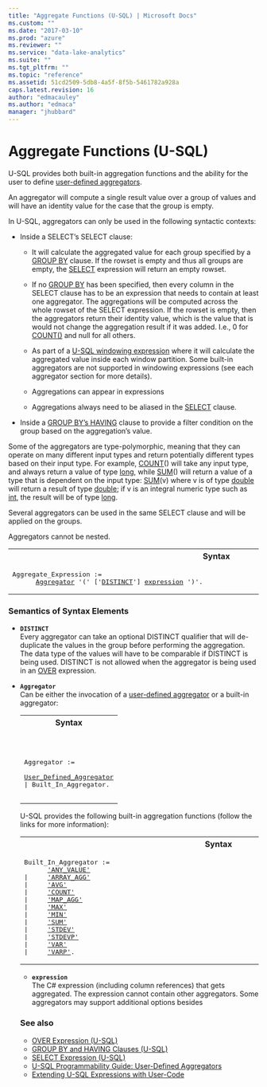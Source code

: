 ```yaml
---
title: "Aggregate Functions (U-SQL) | Microsoft Docs"
ms.custom: ""
ms.date: "2017-03-10"
ms.prod: "azure"
ms.reviewer: ""
ms.service: "data-lake-analytics"
ms.suite: ""
ms.tgt_pltfrm: ""
ms.topic: "reference"
ms.assetid: 51cd2509-5db8-4a5f-8f5b-5461782a928a
caps.latest.revision: 16
author: "edmacauley"
ms.author: "edmaca"
manager: "jhubbard"
---
```

# Aggregate Functions (U-SQL)
U-SQL provides both built-in aggregation functions and the ability for the user to define [user-defined aggregators](https://docs.microsoft.com/azure/data-lake-analytics/data-lake-analytics-u-sql-programmability-guide#user-defined-aggregates--udagg).  

An aggregator will compute a single result value over a group of values and will have an identity value for the case that the group is empty. 

In U-SQL, aggregators can only be used in the following syntactic contexts: 

* Inside a SELECT’s SELECT clause:
  * It will calculate the aggregated value for each group specified by a [GROUP BY](group-by-and-having-clauses-u-sql.md) clause. If the rowset is empty and thus all groups are empty, the [SELECT](select-expression-u-sql.md) expression will return an empty rowset. 

  * If no [GROUP BY](group-by-and-having-clauses-u-sql.md) has been specified, then every column in the SELECT clause has to be an expression that needs to contain at least one aggregator. The aggregations will be computed across the whole rowset of the SELECT expression. If the rowset is empty, then the aggregators return their identity value, which is the value that is would not change the aggregation result if it was added. I.e., 0 for [COUNT()](count-u-sql.md) and null for all others.

  * As part of a [U-SQL windowing expression](over-expression-u-sql.md) where it will calculate the aggregated value inside each window partition. Some built-in aggregators are not supported in windowing expressions (see each aggregator section for more details). 

  * Aggregations can appear in expressions 

  * Aggregations always need to be aliased in the [SELECT](select-expression-u-sql.md) clause. 
  
* Inside a [GROUP BY’s HAVING](group-by-and-having-clauses-u-sql.md) clause to provide a filter condition on the group based on the aggregation’s value. 
 
Some of the aggregators are type-polymorphic, meaning that they can operate on many different input types and return potentially different types based on their input type. For example, [COUNT](count-u-sql.md)() will take any input type, and always return a value of type [long](numeric-types-and-literals.md), while [SUM](sum-u-sql.md)() will return a value of a type that is dependent on the input type: [SUM](sum-u-sql.md)(v) where v is of type [double](numeric-types-and-literals.md) will return a result of type [double](numeric-types-and-literals.md); if v is an integral numeric type such as [int](numeric-types-and-literals.md), the result will be of type [long](numeric-types-and-literals.md). 

Several aggregators can be used in the same SELECT clause and will be applied on the groups. 

Aggregators cannot be nested. 

<table><th>Syntax</th><tr><td><pre>
Aggregate_Expression :=                                                                                  
      <a href="#aggr">Aggregator</a> '(' ['<a href="#dist">DISTINCT</a>'] <a href="#exp">expression</a> ')'. 
</pre></td></tr></table>

### Semantics of Syntax Elements 
* <a name="dist"></a>**`DISTINCT`**  
Every aggregator can take an optional DISTINCT qualifier that will de-duplicate the values in the group before performing the aggregation. The data type of the values will have to be comparable if DISTINCT is being used. DISTINCT is not allowed when the aggregator is being used in an [OVER](over-expression-u-sql.md) expression.

* <a name="aggr"></a>**`Aggregator`**  
Can be either the invocation of a [user-defined aggregator](https://docs.microsoft.com/azure/data-lake-analytics/data-lake-analytics-u-sql-programmability-guide#user-defined-aggregates--udagg) or a built-in aggregator: 

  <table><th>Syntax</th><tr><td><pre>
Aggregator :=                                                                                       
      <a href="https://docs.microsoft.com/azure/data-lake-analytics/data-lake-analytics-u-sql-programmability-guide#user-defined-aggregates--udagg">User_Defined_Aggregator</a> | Built_In_Aggregator. 
</pre></td></tr></table>

  U-SQL provides the following built-in aggregation functions (follow the links for more information): 

  <table><th>Syntax</th><tr><td><pre>
Built_In_Aggregator :=                                                                              
      <a href="any-value-u-sql.md">'ANY_VALUE'</a>
|     <a href="array-agg-u-sql.md">'ARRAY_AGG'</a> 
|     <a href="avg-u-sql.md">'AVG'</a> 
|     <a href="count-u-sql.md">'COUNT'</a> 
|     <a href="map-agg-u-sql.md">'MAP_AGG'</a> 
|     <a href="max-u-sql.md">'MAX'</a> 
|     <a href="min-u-sql.md">'MIN'</a> 
|     <a href="sum-u-sql.md">'SUM'</a> 
|     <a href="stdev-u-sql.md">'STDEV'</a> 
|     <a href="stdevp-u-sql.md">'STDEVP'</a> 
|     <a href="var-u-sql.md">'VAR'</a> 
|     <a href="varp-u-sql.md">'VARP'</a>.
</pre></td></tr></table>

* <a name="exp"></a>**`expression`**  
The C# expression (including column references) that gets aggregated. The expression cannot contain other aggregators. Some aggregators may support additional options besides 

### See also 
* [OVER Expression (U-SQL)](over-expression-u-sql.md) 
* [GROUP BY and HAVING Clauses (U-SQL)](group-by-and-having-clauses-u-sql.md)
* [SELECT Expression (U-SQL)](select-expression-u-sql.md)
* [U-SQL Programmability Guide: User-Defined Aggregators](https://docs.microsoft.com/azure/data-lake-analytics/data-lake-analytics-u-sql-programmability-guide#user-defined-aggregates--udagg)
* [Extending U-SQL Expressions with User-Code](extending-u-sql-expressions-with-user-code.md)  
